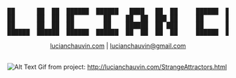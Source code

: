 <div align="center">
<pre>
██      ██  ██  ██████  ██████   ████   ██  ██     ██████  ██    ██   ████   ██  ██  ██  ██  ██████  ██  ██
██      ██  ██  ██        ██    ██  ██  ███ ██     ██      ████████  ██  ██  ██  ██  ██  ██    ██    ███ ██
██      ██  ██  ██        ██    ██████  ██ ███     ██      ██    ██  ██████  ██  ██  ██  ██    ██    ██ ███
██████  ██████  ██████  ██████  ██  ██  ██  ██     ██████  ██    ██  ██  ██  ██████   ████   ██████  ██  ██
</pre>
<a href="https://lucianchauvin.com">lucianchauvin.com</a> | <a href="mailto:luciabchauvin@gmail.com?">lucianchauvin@gmail.com</a>
<br></br>
</div>


![Alt Text](https://github.com/lucianchauvin/StrangeAttractors/blob/master/Halvorsen/halvorsenAttractor.gif)
Gif from project: http://lucianchauvin.com/StrangeAttractors.html
